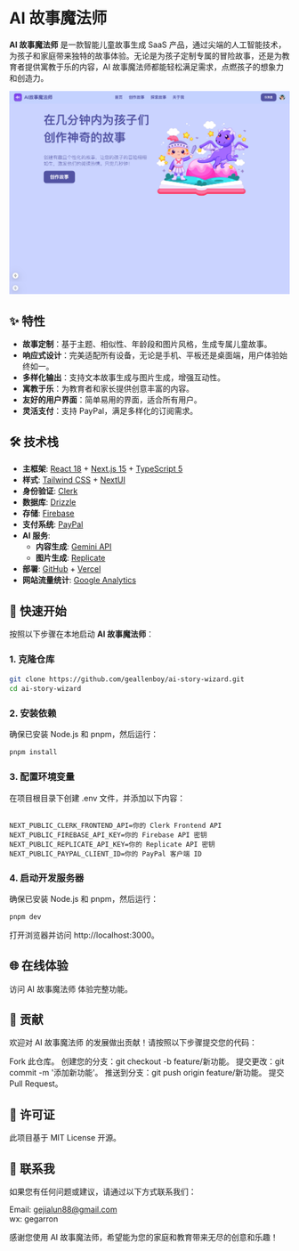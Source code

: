 # AI 故事魔法师

**AI 故事魔法师** 是一款智能儿童故事生成 SaaS 产品，通过尖端的人工智能技术，为孩子和家庭带来独特的故事体验。无论是为孩子定制专属的冒险故事，还是为教育者提供寓教于乐的内容，AI 故事魔法师都能轻松满足需求，点燃孩子的想象力和创造力。

<img src="./public/heropc.png" />

## ✨ 特性

- **故事定制**：基于主题、相似性、年龄段和图片风格，生成专属儿童故事。
- **响应式设计**：完美适配所有设备，无论是手机、平板还是桌面端，用户体验始终如一。
- **多样化输出**：支持文本故事生成与图片生成，增强互动性。
- **寓教于乐**：为教育者和家长提供创意丰富的内容。
- **友好的用户界面**：简单易用的界面，适合所有用户。
- **灵活支付**：支持 PayPal，满足多样化的订阅需求。

## 🛠 技术栈

- **主框架**: [React 18](https://reactjs.org/) + [Next.js 15](https://nextjs.org/) + [TypeScript 5](https://www.typescriptlang.org/)
- **样式**: [Tailwind CSS](https://tailwindcss.com/) + [NextUI](https://nextui.org/)
- **身份验证**: [Clerk](https://clerk.dev/)
- **数据库**: [Drizzle](https://orm.drizzle.team/)
- **存储**: [Firebase](https://firebase.google.com/)
- **支付系统**: [PayPal](https://www.paypal.com/)
- **AI 服务**:
  - **内容生成**: [Gemini API](https://www.google.com/search?q=Gemini+API)
  - **图片生成**: [Replicate](https://replicate.com/)
- **部署**: [GitHub](https://github.com/) + [Vercel](https://vercel.com/)
- **网站流量统计**: [Google Analytics](https://analytics.google.com/analytics/web/)

## 🚀 快速开始

按照以下步骤在本地启动 **AI 故事魔法师**：

### 1. 克隆仓库

```bash
git clone https://github.com/geallenboy/ai-story-wizard.git
cd ai-story-wizard
```

### 2. 安装依赖

确保已安装 Node.js 和 pnpm，然后运行：

```bash
pnpm install

```

### 3. 配置环境变量

在项目根目录下创建 .env 文件，并添加以下内容：

```

NEXT_PUBLIC_CLERK_FRONTEND_API=你的 Clerk Frontend API
NEXT_PUBLIC_FIREBASE_API_KEY=你的 Firebase API 密钥
NEXT_PUBLIC_REPLICATE_API_KEY=你的 Replicate API 密钥
NEXT_PUBLIC_PAYPAL_CLIENT_ID=你的 PayPal 客户端 ID

```

### 4. 启动开发服务器

确保已安装 Node.js 和 pnpm，然后运行：

```bash
pnpm dev

```

打开浏览器并访问 http://localhost:3000。

## 🌐 在线体验

访问 AI 故事魔法师 体验完整功能。

## 🤝 贡献

欢迎对 AI 故事魔法师 的发展做出贡献！请按照以下步骤提交您的代码：

Fork 此仓库。
创建您的分支：git checkout -b feature/新功能。
提交更改：git commit -m '添加新功能'。
推送到分支：git push origin feature/新功能。
提交 Pull Request。

## 📜 许可证

此项目基于 MIT License 开源。

## 💌 联系我

如果您有任何问题或建议，请通过以下方式联系我们：

Email: gejialun88@gmail.com </br>
wx: gegarron

感谢您使用 AI 故事魔法师，希望能为您的家庭和教育带来无尽的创意和乐趣！

##
